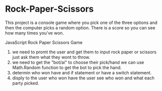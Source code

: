 # Rock-Paper-Scissors

This project is a console game where you pick one of the three options and then the computer picks a random option. There is a score so you can see how many times you've won.

JavaScript Rock Paper Scissors Game

1.  we need to promt the user and get them to input rock paper or scissors 
        just ask them what they wont to throw.
2.  we need to get the "bot/ai" to choose their pick/hand
        we can use Math.Random function to get the bot to pick the hand.
3.  determin who won
        have and if statement or have a switch statement.
4.  disply to the user who won
        have the user see who won and what each party picked.
